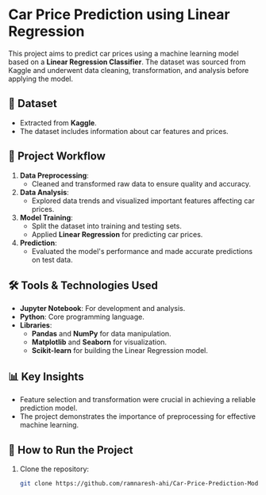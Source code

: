 # Car Price Prediction using Linear Regression

This project aims to predict car prices using a machine learning model based on a **Linear Regression Classifier**. The dataset was sourced from Kaggle and underwent data cleaning, transformation, and analysis before applying the model.

## 📁 Dataset
- Extracted from **Kaggle**.
- The dataset includes information about car features and prices.

## 🔧 Project Workflow
1. **Data Preprocessing**:
   - Cleaned and transformed raw data to ensure quality and accuracy.
2. **Data Analysis**:
   - Explored data trends and visualized important features affecting car prices.
3. **Model Training**:
   - Split the dataset into training and testing sets.
   - Applied **Linear Regression** for predicting car prices.
4. **Prediction**:
   - Evaluated the model's performance and made accurate predictions on test data.

## 🛠️ Tools & Technologies Used
- **Jupyter Notebook**: For development and analysis.
- **Python**: Core programming language.
- **Libraries**: 
  - **Pandas** and **NumPy** for data manipulation.
  - **Matplotlib** and **Seaborn** for visualization.
  - **Scikit-learn** for building the Linear Regression model.

## 📊 Key Insights
- Feature selection and transformation were crucial in achieving a reliable prediction model.
- The project demonstrates the importance of preprocessing for effective machine learning.

## 🚀 How to Run the Project
1. Clone the repository:
   ```bash
   git clone https://github.com/ramnaresh-ahi/Car-Price-Prediction-Model.git

